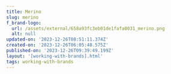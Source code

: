 ```yaml
---
title: Merino
slug: merino
f_brand-logo:
  url: /assets/external/658a93fc3eb01de1fafa0031_merino.png
  alt: null
updated-on: '2023-12-26T08:51:11.374Z'
created-on: '2023-12-26T06:05:48.575Z'
published-on: '2023-12-26T09:39:49.199Z'
layout: '[working-with-brands].html'
tags: working-with-brands
---
```



